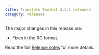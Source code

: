 ```yaml
---
title: Translate Toolkit 3.5.1 released
category: releases
---
```


The major changes in this release are:

- Fixes in the RC format.

Read the full [Release notes](http://docs.translatehouse.org/projects/translate-toolkit/en/latest/releases/3.5.1.html) for more details.
